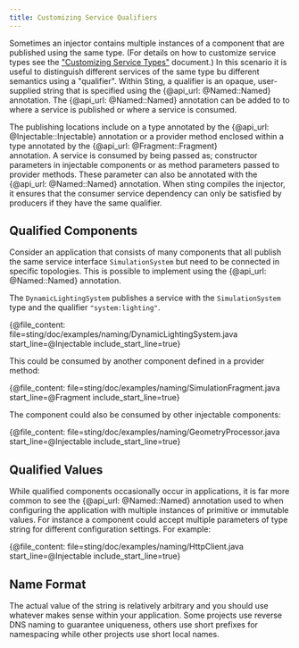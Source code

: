 ```yaml
---
title: Customizing Service Qualifiers
---
```


Sometimes an injector contains multiple instances of a component that are published using the same type.
(For details on how to customize service types see the ["Customizing Service Types"](typing.md) document.)
In this scenario it is useful to distinguish different services of the same type bu different semantics
using a "qualifier". Within Sting, a qualifier is an opaque, user-supplied string that is specified using
the {@api_url: @Named::Named} annotation. The {@api_url: @Named::Named} annotation can be added to to
where a service is published or where a service is consumed.

The publishing locations include on a type annotated by the {@api_url: @Injectable::Injectable}
annotation or a provider method enclosed within a type annotated by the {@api_url: @Fragment::Fragment}  
annotation. A service is consumed by being passed as; constructor parameters in injectable components or
as method parameters passed to provider methods. These parameter can also be annotated with the
{@api_url: @Named::Named} annotation. When sting compiles the injector, it ensures that the consumer service
dependency can only be satisfied by producers if they have the same qualifier.

## Qualified Components

Consider an application that consists of many components that all publish the same service interface
`SimulationSystem` but need to be connected in specific topologies. This is possible to implement using
the {@api_url: @Named::Named} annotation.

The `DynamicLightingSystem` publishes a service with the `SimulationSystem` type and the qualifier
`"system:lighting"`.

{@file_content: file=sting/doc/examples/naming/DynamicLightingSystem.java start_line=@Injectable include_start_line=true}

This could be consumed by another component defined in a provider method:

{@file_content: file=sting/doc/examples/naming/SimulationFragment.java start_line=@Fragment include_start_line=true}

The component could also be consumed by other injectable components:

{@file_content: file=sting/doc/examples/naming/GeometryProcessor.java start_line=@Injectable include_start_line=true}

## Qualified Values

While qualified components occasionally occur in applications, it is far more common to
see the {@api_url: @Named::Named} annotation used to when configuring the application with
multiple instances of primitive or immutable values. For instance a component could accept
multiple parameters of type string for different configuration settings. For example:

{@file_content: file=sting/doc/examples/naming/HttpClient.java start_line=@Injectable include_start_line=true}

## Name Format

The actual value of the string is relatively arbitrary and you should use whatever makes sense
within your application. Some projects use reverse DNS naming to guarantee uniqueness, others use
short prefixes for namespacing while other projects use short local names. 

